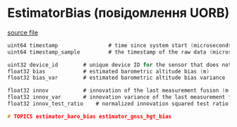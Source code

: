 # EstimatorBias (повідомлення UORB)

[source file](https://github.com/PX4/PX4-Autopilot/blob/main/msg/EstimatorBias.msg)

```c
uint64 timestamp                # time since system start (microseconds)
uint64 timestamp_sample         # the timestamp of the raw data (microseconds)

uint32 device_id		# unique device ID for the sensor that does not change between power cycles
float32 bias			# estimated barometric altitude bias (m)
float32 bias_var		# estimated barometric altitude bias variance (m^2)

float32 innov			# innovation of the last measurement fusion (m)
float32 innov_var		# innovation variance of the last measurement fusion (m^2)
float32 innov_test_ratio	# normalized innovation squared test ratio

# TOPICS estimator_baro_bias estimator_gnss_hgt_bias

```
